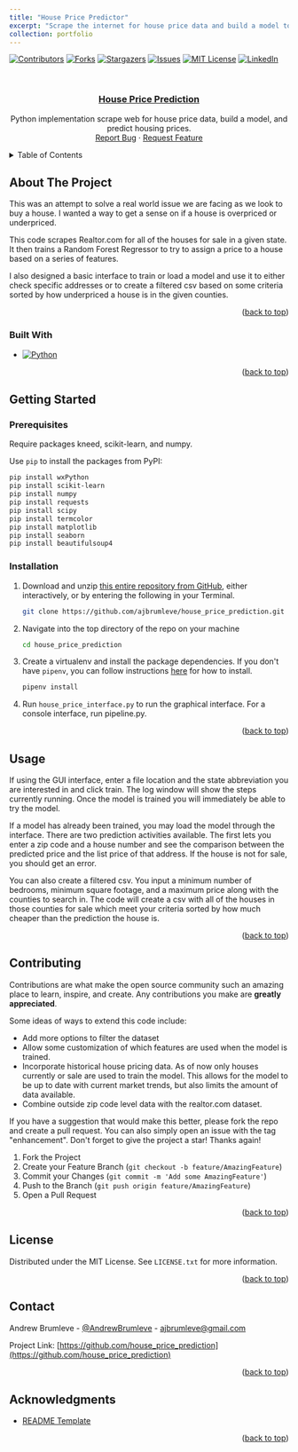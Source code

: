 ```yaml
---
title: "House Price Predictor"
excerpt: "Scrape the internet for house price data and build a model to predict house prices in a given state.  <br/><img src='/images/house_pricing.png'>"
collection: portfolio
---
```



<!-- Improved compatibility of back to top link: See: https://github.com/othneildrew/Best-README-Template/pull/73 -->
<a name="readme-top"></a>
<!--
*** Thanks for checking out the Best-README-Template. If you have a suggestion
*** that would make this better, please fork the repo and create a pull request
*** or simply open an issue with the tag "enhancement".
*** Don't forget to give the project a star!
*** Thanks again! Now go create something AMAZING! :D
-->



<!-- PROJECT SHIELDS -->
<!--
*** I'm using markdown "reference style" links for readability.
*** Reference links are enclosed in brackets [ ] instead of parentheses ( ).
*** See the bottom of this document for the declaration of the reference variables
*** for contributors-url, forks-url, etc. This is an optional, concise syntax you may use.
*** https://www.markdownguide.org/basic-syntax/#reference-style-links
-->
[![Contributors][contributors-shield]][contributors-url]
[![Forks][forks-shield]][forks-url]
[![Stargazers][stars-shield]][stars-url]
[![Issues][issues-shield]][issues-url]
[![MIT License][license-shield]][license-url]
[![LinkedIn][linkedin-shield]][linkedin-url]



<!-- PROJECT LOGO -->
<br />
<div align="center">

  <h3 align="center"><a href="https://github.com/ajbrumleve/house_price_prediction">House Price Prediction</a></h3>

  <p align="center">
    Python implementation scrape web for house price data, build a model, and predict housing prices.
    <br />
    <a href="https://github.com/ajbrumleve/house_price_prediction/issues">Report Bug</a>
    ·
    <a href="https://github.com/ajbrumleve/house_price_prediction">Request Feature</a>
  </p>
</div>



<!-- TABLE OF CONTENTS -->
<details>
  <summary>Table of Contents</summary>
  <ol>
    <li>
      <a href="#about-the-project">About The Project</a>
      <ul>
        <li><a href="#built-with">Built With</a></li>
      </ul>
    </li>
    <li>
      <a href="#getting-started">Getting Started</a>
      <ul>
        <li><a href="#prerequisites">Prerequisites</a></li>
        <li><a href="#installation">Installation</a></li>
      </ul>
    </li>
    <li><a href="#usage">Usage</a></li>
    <li><a href="#contributing">Contributing</a></li>
    <li><a href="#license">License</a></li>
    <li><a href="#contact">Contact</a></li>
    <li><a href="#acknowledgments">Acknowledgments</a></li>
  </ol>
</details>



<!-- ABOUT THE PROJECT -->
## About The Project


This was an attempt to solve a real world issue we are facing as we look to buy a house. I wanted a way to get a sense on if a house is overpriced or underpriced. 

This code scrapes Realtor.com for all of the houses for sale in a given state. It then trains a Random Forest Regressor to try to assign a price to a house based on a series of features.

I also designed a basic interface to train or load a model and use it to either check specific addresses or to create a filtered csv based on some criteria sorted by how underpriced a house is in the given counties.


<p align="right">(<a href="#readme-top">back to top</a>)</p>



### Built With

* [![Python][Python]][Python-url]


<p align="right">(<a href="#readme-top">back to top</a>)</p>



<!-- GETTING STARTED -->
## Getting Started



### Prerequisites

Require packages kneed, scikit-learn, and numpy.

Use `pip` to install the packages from PyPI:

```bash
pip install wxPython
pip install scikit-learn
pip install numpy
pip install requests
pip install scipy
pip install termcolor
pip install matplotlib
pip install seaborn
pip install beautifulsoup4
```


### Installation



1. Download and unzip [this entire repository from GitHub](https://github.com/ajbrumleve/house_price_prediction), either interactively, or by entering the following in your Terminal.
    ```bash
    git clone https://github.com/ajbrumleve/house_price_prediction.git
    ```
2. Navigate into the top directory of the repo on your machine
    ```bash
    cd house_price_prediction
    ```
3. Create a virtualenv and install the package dependencies. If you don't have `pipenv`, you can follow instructions [here](https://pipenv.pypa.io/en/latest/install/) for how to install.
    ```bash
    pipenv install
    ```
4. Run `house_price_interface.py` to run the graphical interface. For a console interface, run pipeline.py. 

<p align="right">(<a href="#readme-top">back to top</a>)</p>



<!-- USAGE EXAMPLES -->
## Usage

If using the GUI interface, enter a file location and the state abbreviation you are interested in and click train. The log window will show the steps currently running. Once the model is trained you will immediately be able to try the model.

If a model has already been trained, you may load the model through the interface. There are two prediction activities available. The first lets you enter a zip code and a house number and see the comparison between the predicted price and the list price of that address. If the house is not for sale, you should get an error.

You can also create a filtered csv. You input a minimum number of bedrooms, minimum square footage, and a maximum price along with the counties to search in. The code will create a csv with all of the houses in those counties for sale which meet your criteria sorted by how much cheaper than the prediction the house is.

<p align="right">(<a href="#readme-top">back to top</a>)</p>




<!-- CONTRIBUTING -->
## Contributing

Contributions are what make the open source community such an amazing place to learn, inspire, and create. Any contributions you make are **greatly appreciated**.

Some ideas of ways to extend this code include:
 - Add more options to filter the dataset
 - Allow some customization of which features are used when the model is trained.
 - Incorporate historical house pricing data. As of now only houses currently or sale are used to train the model. This allows for the model to be up to date with current market trends, but also limits the amount of data available.
 - Combine outside zip code level data with the realtor.com dataset.

If you have a suggestion that would make this better, please fork the repo and create a pull request. You can also simply open an issue with the tag "enhancement".
Don't forget to give the project a star! Thanks again!

1. Fork the Project
2. Create your Feature Branch (`git checkout -b feature/AmazingFeature`)
3. Commit your Changes (`git commit -m 'Add some AmazingFeature'`)
4. Push to the Branch (`git push origin feature/AmazingFeature`)
5. Open a Pull Request

<p align="right">(<a href="#readme-top">back to top</a>)</p>



<!-- LICENSE -->
## License

Distributed under the MIT License. See `LICENSE.txt` for more information.

<p align="right">(<a href="#readme-top">back to top</a>)</p>



<!-- CONTACT -->
## Contact

Andrew Brumleve - [@AndrewBrumleve](https://twitter.com/AndrewBrumleve) - ajbrumleve@gmail.com

Project Link: [https://github.com/house_price_prediction](https://github.com/house_price_prediction)

<p align="right">(<a href="#readme-top">back to top</a>)</p>



<!-- ACKNOWLEDGMENTS -->
## Acknowledgments

* [README Template](https://github.com/othneildrew/Best-README-Template)

<p align="right">(<a href="#readme-top">back to top</a>)</p>



<!-- MARKDOWN LINKS & IMAGES -->
<!-- https://www.markdownguide.org/basic-syntax/#reference-style-links -->
[contributors-shield]: https://img.shields.io/github/contributors/ajbrumleve/house_price_prediction.svg?style=for-the-badge
[contributors-url]: https://github.com/ajbrumleve/house_price_prediction/graphs/contributors
[forks-shield]: https://img.shields.io/github/forks/ajbrumleve/house_price_prediction.svg?style=for-the-badge
[forks-url]: https://github.com/ajbrumleve/house_price_prediction/network/members
[stars-shield]: https://img.shields.io/github/stars/ajbrumleve/house_price_prediction.svg?style=for-the-badge
[stars-url]: https://github.com/ajbrumleve/house_price_prediction/stargazers
[issues-shield]: https://img.shields.io/github/issues/ajbrumleve/house_price_prediction.svg?style=for-the-badge
[issues-url]: https://github.com/ajbrumleve/house_price_prediction/issues
[license-shield]: https://img.shields.io/github/license/ajbrumleve/house_price_prediction.svg?style=for-the-badge
[license-url]: https://github.com/ajbrumleve/house_price_prediction/blob/master/LICENSE
[linkedin-shield]: https://img.shields.io/badge/-LinkedIn-black.svg?style=for-the-badge&logo=linkedin&colorB=555
[linkedin-url]: (https://www.linkedin.com/in/andrew-brumleve-574239227/)
[product-screenshot]: images/screenshot.png
[Python]:  	https://img.shields.io/badge/Python-14354C?style=for-the-badge&logo=python&logoColor=white
[Python-url]: https://python.org/


